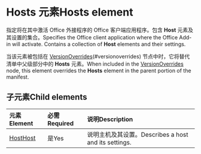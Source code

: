 # <a name="hosts-element"></a><span data-ttu-id="7fefa-101">Hosts 元素</span><span class="sxs-lookup"><span data-stu-id="7fefa-101">Hosts element</span></span>

<span data-ttu-id="7fefa-p101">指定将在其中激活 Office 外接程序的 Office 客户端应用程序。包含 **Host** 元素及其设置的集合。</span><span class="sxs-lookup"><span data-stu-id="7fefa-p101">Specifies the Office client application where the Office Add-in will activate. Contains a collection of **Host** elements and their settings.</span></span> 

<span data-ttu-id="7fefa-104">当该元素被包括在 [VersionOverrides](versionoverrides.md)(#versionoverrides) 节点中时，它将替代清单中父级部分中的 **Hosts** 元素。</span><span class="sxs-lookup"><span data-stu-id="7fefa-104">When included in the [VersionOverrides](versionoverrides.md) node, this element overrides the **Hosts** element in the parent portion of the manifest.</span></span> 

## <a name="child-elements"></a><span data-ttu-id="7fefa-105">子元素</span><span class="sxs-lookup"><span data-stu-id="7fefa-105">Child elements</span></span>

|  <span data-ttu-id="7fefa-106">元素</span><span class="sxs-lookup"><span data-stu-id="7fefa-106">Element</span></span> |  <span data-ttu-id="7fefa-107">必需</span><span class="sxs-lookup"><span data-stu-id="7fefa-107">Required</span></span>  |  <span data-ttu-id="7fefa-108">说明</span><span class="sxs-lookup"><span data-stu-id="7fefa-108">Description</span></span>  |
|:-----|:-----|:-----|
|  [<span data-ttu-id="7fefa-109">Host</span><span class="sxs-lookup"><span data-stu-id="7fefa-109">Host</span></span>](host.md)    |  <span data-ttu-id="7fefa-110">是</span><span class="sxs-lookup"><span data-stu-id="7fefa-110">Yes</span></span>   |  <span data-ttu-id="7fefa-111">说明主机及其设置。</span><span class="sxs-lookup"><span data-stu-id="7fefa-111">Describes a host and its settings.</span></span> |
